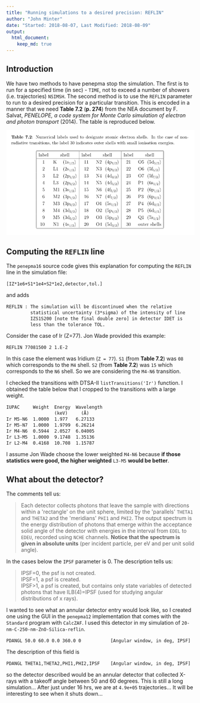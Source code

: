 ```yaml
---
title: "Running simulations to a desired precision: REFLIN"
author: "John Minter"
date: "Started: 2018-08-07, Last Modified: 2018-08-09"
output:
  html_document:
    keep_md: true
---
```




## Introduction

We have two methods to have penepma stop the simulation. The first is to 
run for a specified time (in sec) - `TIME`, not to exceed a number of showers
(i.e. trajectories) `NSIMSH`. The second method is to use the `REFLIN` parameter
to run to a desired precision for a particular transition. This is encoded in
a manner that we need **Table 7.2** (**p. 274**) from the NEA document by F. Salvat,
*PENELOPE, a code system for Monte Carlo simulation of electron and photon transport*
(2014). The table is reproduced below.

![Table 7.2](./img/penepma-2014-shell-nomenclature.png)

## Computing the `REFLIN` line

The `penepma16` source code gives this explanation for computing the `REFLIN`
line in the simulation file:

```
[IZ*1e6+S1*1e4+S2*1e2,detector,tol.]
```

and adds

```
REFLIN : The simulation will be discontinued when the relative
         statistical uncertainty (3*sigma) of the intensity of line
         IZS1S200 [note the final double zero] in detector IDET is
         less than the tolerance TOL.
```

Consider the case of Ir (Z=77). Jon Wade provided this example:

```
REFLIN 77081500 2 1.E-2
```

In this case the element was Iridium (`Z = 77`). `S1` (from **Table 7.2**)
was `08` which corresponds to the `M4` shell. `S2` (from **Table 7.2**) was `15`
which corresponds to the `N6` shell. So we are considering the `M4-N6`
transition.

I checked the transitions with DTSA-II `listTransitions('Ir')` function.
I obtained the table below that I cropped to the transitions with a large weight.

```
IUPAC     Weight  Energy  Wavelength
                  (keV)     (Å)
Ir M5-N6  1.0000  1.977   6.27133
Ir M5-N7  1.0000  1.9799  6.26214
Ir M4-N6  0.5944  2.0527  6.04005
Ir L3-M5  1.0000  9.1748  1.35136
Ir L2-M4  0.4168  10.708  1.15787
```


I assume Jon Wade choose the lower weighted `M4-N6` because
**if those statistics were good, the higher weighted** `L3-M5`
**would be better**.


## What about the detector?

The comments tell us:

> Each detector collects photons that leave the sample with directions
> within a 'rectangle' on the unit sphere, limited by the 'parallels'
> `THETA1` and `THETA2` and the 'meridians' `PHI1` and `PHI2`. 
> The output spectrum is the energy distribution of photons that emerge within
> the acceptance solid angle of the detector with energies in the interval
> from `EDEL` to `EDEU`, recorded using `NCHE` channels. **Notice that the**
> **spectrum is given in absolute units** (per incident particle, per eV
> and per unit solid angle).

In the cases below the `IPSF` parameter is 0. The description tells us:

> IPSF=0, the psf is not created.    
> IPSF=1, a psf is created.    
> IPSF>1, a psf is created, but contains only state variables
> of detected photons that have ILB(4)=IPSF (used for studying angular
> distributions of x rays).



I wanted to see what an annular detector entry would look like, so I created one
using the GUI in the `penepma12` implementation that comes with the `Standard`
program with `CalcZAF`. I used this detector in my simulation of 
`20-nm-C-250-nm-ZnO-Silica-reflin`. 

```
PDANGL 50.0 60.0 0.0 360.0 0           [Angular window, in deg, IPSF]
```

The description of this field is

```
PDANGL THETA1,THETA2,PHI1,PHI2,IPSF    [Angular window, in deg, IPSF]
```

so the detector described would be an annular detector that collected X-rays
with a takeoff angle between 50 and 60 degrees.
This is still a long simulation... After just under 16 hrs, we are at
`4.9e+05` trajectories... It will be interesting to see when it shuts down...




